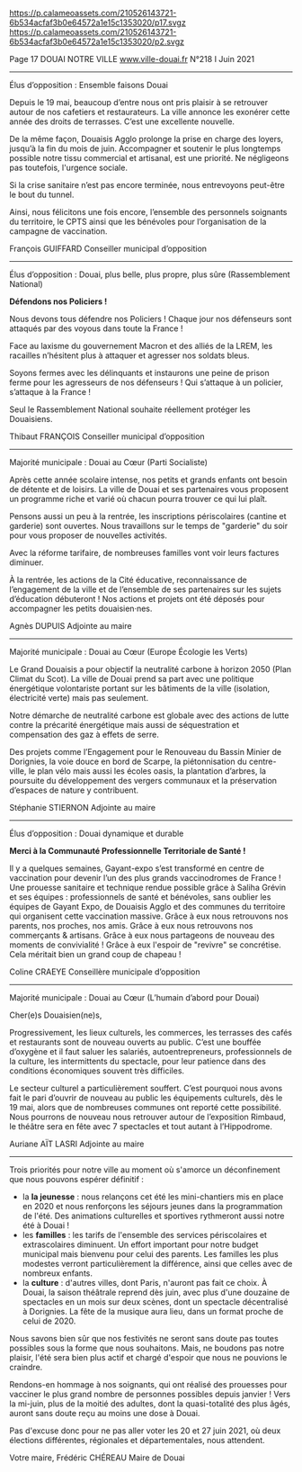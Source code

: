 https://p.calameoassets.com/210526143721-6b534acfaf3b0e64572a1e15c1353020/p17.svgz
https://p.calameoassets.com/210526143721-6b534acfaf3b0e64572a1e15c1353020/p2.svgz

Page  17
DOUAI NOTRE VILLE
www.ville-douai.fr
N°218   I
Juin 2021

---

Élus d’opposition : Ensemble faisons Douai

Depuis le 19 mai, beaucoup d’entre nous ont pris plaisir à se retrouver autour de nos cafetiers et restaurateurs. La ville annonce les exonérer cette année des droits de terrasses. C’est une excellente nouvelle.

De la même façon, Douaisis Agglo prolonge la prise en charge des loyers, jusqu’à la fin du mois de juin. Accompagner et soutenir le plus longtemps possible notre tissu commercial et artisanal, est une priorité. Ne négligeons pas toutefois, l'urgence sociale.

Si la crise sanitaire n’est pas encore terminée, nous entrevoyons peut-être le bout du tunnel.

Ainsi, nous félicitons une fois encore, l’ensemble des personnels soignants du territoire, le CPTS ainsi que les bénévoles pour l’organisation de la campagne de vaccination.

François GUIFFARD
Conseiller municipal d’opposition

---

Élus d’opposition : Douai, plus belle, plus propre, plus sûre (Rassemblement National)

**Défendons nos Policiers !**

Nous devons tous défendre nos Policiers ! Chaque jour nos défenseurs sont attaqués par des voyous dans toute la France ! 

Face au laxisme du gouvernement Macron et des alliés de la LREM, les racailles n’hésitent plus à attaquer et agresser nos soldats bleus.

Soyons fermes avec les délinquants et instaurons une peine de prison ferme pour les agresseurs de nos défenseurs ! Qui s’attaque à un policier, s’attaque à la France !

Seul le Rassemblement National souhaite réellement protéger les Douaisiens.

Thibaut FRANÇOIS
Conseiller municipal d’opposition

---

Majorité municipale : Douai au Cœur (Parti Socialiste)

Après cette année scolaire intense, nos petits et grands enfants ont besoin de détente et de loisirs. La ville de Douai et ses partenaires vous proposent un programme riche et varié où chacun pourra trouver ce qui lui plaît.

Pensons aussi un peu à la rentrée, les inscriptions périscolaires (cantine et garderie) sont ouvertes. Nous travaillons sur le temps de "garderie" du soir pour vous proposer de nouvelles activités.

Avec la réforme  tarifaire, de nombreuses familles vont voir leurs factures diminuer.

À la rentrée, les actions de la Cité éducative, reconnaissance de l’engagement de la ville et de l’ensemble de ses partenaires sur les sujets d’éducation débuteront ! Nos actions et projets ont été déposés pour accompagner les petits douaisien·nes.

Agnès DUPUIS
Adjointe au maire

---

Majorité municipale : Douai au Cœur (Europe Écologie les Verts)

Le Grand Douaisis a pour objectif la neutralité carbone à horizon 2050 (Plan Climat du Scot). La ville de Douai prend sa part avec une politique énergétique volontariste portant sur les bâtiments de la ville (isolation, électricité verte) mais pas seulement.

Notre démarche de neutralité carbone est globale avec des actions de lutte contre la précarité énergétique mais aussi de séquestration et compensation des gaz à effets de serre.

Des projets comme l’Engagement pour le Renouveau du Bassin Minier de Dorignies, la voie douce en bord de Scarpe, la piétonnisation du centre-ville, le plan vélo mais aussi les écoles oasis, la plantation d’arbres, la poursuite du développement des vergers communaux et la préservation d’espaces de nature y contribuent.

Stéphanie STIERNON
Adjointe au maire

---

Élus d’opposition : Douai dynamique et durable

**Merci à la Communauté Professionnelle Territoriale de Santé !**

Il y a quelques semaines, Gayant-expo s’est transformé en centre de vaccination pour devenir l’un des plus grands vaccinodromes de France ! Une prouesse sanitaire et technique rendue possible grâce à Saliha Grévin et ses équipes : professionnels de santé et bénévoles, sans oublier les équipes de Gayant Expo, de Douaisis Agglo et des communes du territoire qui organisent cette vaccination massive. Grâce à eux nous retrouvons nos parents, nos proches, nos amis. Grâce à eux nous retrouvons nos commerçants & artisans. Grâce à eux nous partageons de nouveau des moments de convivialité ! Grâce à eux l'espoir de "revivre" se concrétise. Cela méritait bien un grand coup de chapeau !

Coline CRAEYE
Conseillère municipale d’opposition

---

Majorité municipale : Douai au Cœur (L’humain d’abord pour Douai)

Cher(e)s Douaisien(ne)s,

Progressivement, les lieux culturels, les commerces, les terrasses des cafés et restaurants sont de nouveau ouverts au public. C’est une bouffée d’oxygène et il faut saluer les salariés, autoentrepreneurs, professionnels de la culture, les intermittents du spectacle, pour leur patience dans des conditions économiques souvent très difficiles.

Le secteur culturel a particulièrement souffert. C’est pourquoi nous avons fait le pari d’ouvrir de nouveau au public les équipements culturels, dès le 19 mai, alors que de nombreuses communes ont reporté cette possibilité. Nous pourrons de nouveau nous retrouver autour de l’exposition Rimbaud, le théâtre sera en fête avec 7 spectacles et tout autant à l’Hippodrome.

Auriane AÏT LASRI
Adjointe au maire

---

Trois priorités pour notre ville au moment où s'amorce un déconfinement que nous pouvons espérer définitif :
- la **la jeunesse** : nous relançons cet été les mini-chantiers mis en place en 2020 et nous renforçons les séjours jeunes dans la programmation de l'été. Des animations culturelles et sportives rythmeront aussi notre été à Douai !
- les **familles** : les tarifs de l'ensemble des services périscolaires et extrascolaires diminuent. Un effort important pour notre budget municipal mais bienvenu pour celui des parents. Les familles les plus modestes verront particulièrement la différence, ainsi que celles avec de nombreux enfants.
- la **culture** : d'autres villes, dont Paris, n'auront pas fait ce choix. À Douai, la saison théâtrale reprend dès juin, avec plus d'une douzaine de spectacles en un mois sur deux scènes, dont un spectacle décentralisé à Dorignies. La fête de la musique aura lieu, dans un format proche de celui de 2020.

Nous savons bien sûr que nos festivités ne seront sans doute pas toutes possibles sous la forme que nous souhaitons. Mais, ne boudons pas notre plaisir, l'été sera bien plus actif et chargé d'espoir que nous ne pouvions le craindre.

Rendons-en hommage à nos soignants, qui ont réalisé des prouesses pour vacciner le plus grand nombre de personnes possibles depuis janvier ! Vers la mi-juin, plus de la moitié des adultes, dont la quasi-totalité des plus âgés, auront sans doute reçu au moins une dose à Douai.

Pas d'excuse donc pour ne pas aller voter les 20 et 27 juin 2021, où deux élections différentes, régionales et départementales, nous attendent. 

Votre maire,
Frédéric CHÉREAU
Maire de Douai